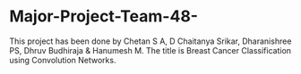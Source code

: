 # Major-Project-Team-48-
This project has been done by Chetan S A, D Chaitanya Srikar, Dharanishree PS, Dhruv Budhiraja &amp; Hanumesh M. The title is Breast Cancer Classification using Convolution Networks.

